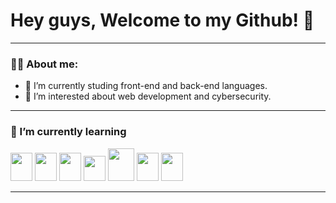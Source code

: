 # Hey guys, Welcome to my Github! 👋
---

### 🙋‍♂️ About me:
- 📔 I’m currently studing front-end and back-end languages.
- 👀 I’m interested about web development and cybersecurity.
---

### 🌱 I’m currently learning
<p>
  <img width="35" height="45" src="https://cdn.jsdelivr.net/gh/devicons/devicon@latest/icons/html5/html5-original.svg" />
  <img width="35" height="45" src="https://cdn.jsdelivr.net/gh/devicons/devicon@latest/icons/css3/css3-original.svg"/>
  <img width="35" height="45" src="https://cdn.jsdelivr.net/gh/devicons/devicon@latest/icons/javascript/javascript-original.svg" />
  <img width="35" height="40" src="https://cdn.jsdelivr.net/gh/devicons/devicon@latest/icons/vuejs/vuejs-original.svg" />
  <img width="42" height="52" src="https://cdn.jsdelivr.net/gh/devicons/devicon@latest/icons/nodejs/nodejs-original-wordmark.svg" />
  <img width="35" height="45" src="https://cdn.jsdelivr.net/gh/devicons/devicon@latest/icons/c/c-original.svg" />
  <img width="35" height="45" src="https://cdn.jsdelivr.net/gh/devicons/devicon@latest/icons/cplusplus/cplusplus-original.svg" />
</p>

---
